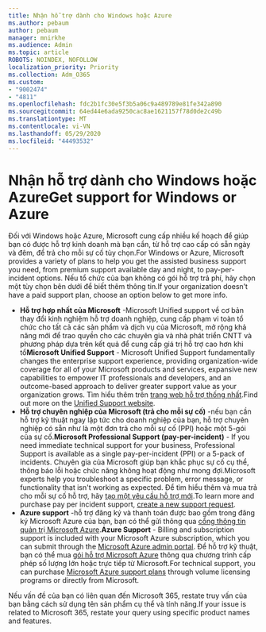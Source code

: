 ```yaml
---
title: Nhận hỗ trợ dành cho Windows hoặc Azure
ms.author: pebaum
author: pebaum
manager: mnirkhe
ms.audience: Admin
ms.topic: article
ROBOTS: NOINDEX, NOFOLLOW
localization_priority: Priority
ms.collection: Adm_O365
ms.custom:
- "9002474"
- "4811"
ms.openlocfilehash: fdc2b1fc30e5f3b5a06c9a489789e81fe342a890
ms.sourcegitcommit: 64ed44e6ada9250cac8ae1621157f78d0de2c49b
ms.translationtype: MT
ms.contentlocale: vi-VN
ms.lasthandoff: 05/29/2020
ms.locfileid: "44493532"
---
```

# <a name="get-support-for-windows-or-azure"></a><span data-ttu-id="e6142-102">Nhận hỗ trợ dành cho Windows hoặc Azure</span><span class="sxs-lookup"><span data-stu-id="e6142-102">Get support for Windows or Azure</span></span>

<span data-ttu-id="e6142-103">Đối với Windows hoặc Azure, Microsoft cung cấp nhiều kế hoạch để giúp bạn có được hỗ trợ kinh doanh mà bạn cần, từ hỗ trợ cao cấp có sẵn ngày và đêm, để trả cho mỗi sự cố tùy chọn.</span><span class="sxs-lookup"><span data-stu-id="e6142-103">For Windows or Azure, Microsoft provides a variety of plans to help you get the assisted business support you need, from premium support available day and night, to pay-per-incident options.</span></span> <span data-ttu-id="e6142-104">Nếu tổ chức của bạn không có gói hỗ trợ trả phí, hãy chọn một tùy chọn bên dưới để biết thêm thông tin.</span><span class="sxs-lookup"><span data-stu-id="e6142-104">If your organization doesn’t have a paid support plan, choose an option below to get more info.</span></span>

- <span data-ttu-id="e6142-105">**Hỗ trợ hợp nhất của Microsoft** -Microsoft Unified support về cơ bản thay đổi kinh nghiệm hỗ trợ doanh nghiệp, cung cấp phạm vi toàn tổ chức cho tất cả các sản phẩm và dịch vụ của Microsoft, mở rộng khả năng mới để trao quyền cho các chuyên gia và nhà phát triển CNTT và phương pháp dựa trên kết quả để cung cấp giá trị hỗ trợ cao hơn khi tổ</span><span class="sxs-lookup"><span data-stu-id="e6142-105">**Microsoft Unified Support** - Microsoft Unified Support fundamentally changes the enterprise support experience, providing organization-wide coverage for all of your Microsoft products and services, expansive new capabilities to empower IT professionals and developers, and an outcome-based approach to deliver greater support value as your organization grows.</span></span> <span data-ttu-id="e6142-106">Tìm hiểu thêm trên [trang web hỗ trợ thống nhất](https://aka.ms/unified-support).</span><span class="sxs-lookup"><span data-stu-id="e6142-106">Find out more on the [Unified Support website](https://aka.ms/unified-support).</span></span>
- <span data-ttu-id="e6142-107">**Hỗ trợ chuyên nghiệp của Microsoft (trả cho mỗi sự cố)** -nếu bạn cần hỗ trợ kỹ thuật ngay lập tức cho doanh nghiệp của bạn, hỗ trợ chuyên nghiệp có sẵn như là một đơn trả cho mỗi sự cố (PPI) hoặc một 5-gói của sự cố.</span><span class="sxs-lookup"><span data-stu-id="e6142-107">**Microsoft Professional Support (pay-per-incident)** - If you need immediate technical support for your business, Professional Support is available as a single pay-per-incident (PPI) or a 5-pack of incidents.</span></span> <span data-ttu-id="e6142-108">Chuyên gia của Microsoft giúp bạn khắc phục sự cố cụ thể, thông báo lỗi hoặc chức năng không hoạt động như mong đợi.</span><span class="sxs-lookup"><span data-stu-id="e6142-108">Microsoft experts help you troubleshoot a specific problem, error message, or functionality that isn't working as expected.</span></span> <span data-ttu-id="e6142-109">Để tìm hiểu thêm và mua trả cho mỗi sự cố hỗ trợ, hãy [tạo một yêu cầu hỗ trợ mới](https://support.microsoft.com/supportforbusiness/productselection).</span><span class="sxs-lookup"><span data-stu-id="e6142-109">To learn more and purchase pay per incident support, [create a new support request](https://support.microsoft.com/supportforbusiness/productselection).</span></span>
- <span data-ttu-id="e6142-110">**Azure support** -hỗ trợ đăng ký và thanh toán được bao gồm trong đăng ký Microsoft Azure của bạn, bạn có thể gửi thông qua [cổng thông tin quản trị Microsoft Azure](https://portal.azure.com/).</span><span class="sxs-lookup"><span data-stu-id="e6142-110">**Azure Support** - Billing and subscription support is included with your Microsoft Azure subscription, which you can submit through the [Microsoft Azure admin portal](https://portal.azure.com/).</span></span> <span data-ttu-id="e6142-111">Để hỗ trợ kỹ thuật, bạn có thể mua [gói hỗ trợ Microsoft Azure](https://azure.microsoft.com/support/plans/) thông qua chương trình cấp phép số lượng lớn hoặc trực tiếp từ Microsoft.</span><span class="sxs-lookup"><span data-stu-id="e6142-111">For technical support, you can purchase [Microsoft Azure support plans](https://azure.microsoft.com/support/plans/) through volume licensing programs or directly from Microsoft.</span></span>

<span data-ttu-id="e6142-112">Nếu vấn đề của bạn có liên quan đến Microsoft 365, restate truy vấn của bạn bằng cách sử dụng tên sản phẩm cụ thể và tính năng.</span><span class="sxs-lookup"><span data-stu-id="e6142-112">If your issue is related to Microsoft 365, restate your query using specific product names and features.</span></span>
